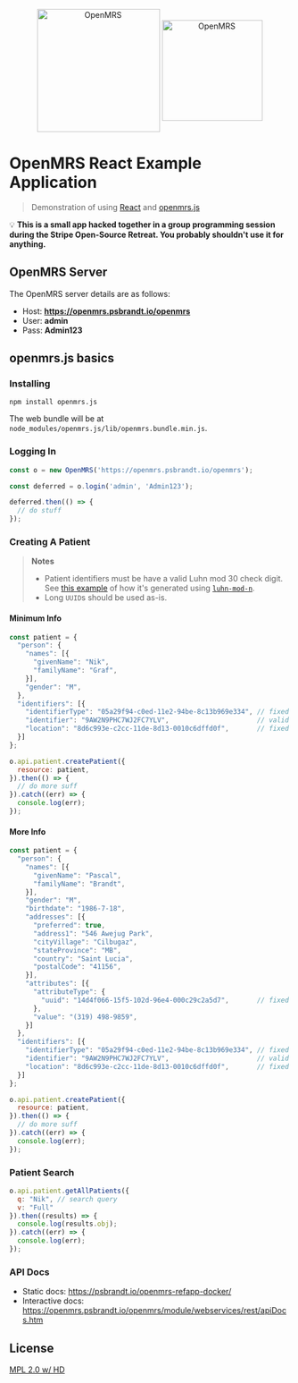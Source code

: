 <p align="center">
  <img align="middle" src="https://talk.openmrs.org/uploads/default/original/2X/f/f1ec579b0398cb04c80a54c56da219b2440fe249.jpg" height="220px" alt="OpenMRS"/>
  <img align="middle" src="https://cdn.auth0.com/blog/react-js/react.png" height="180px" alt="OpenMRS"/>
</p>

# OpenMRS React Example Application

> Demonstration of using [React](http://facebook.github.io/react/) and [openmrs.js](https://github.com/psbrandt/openmrs.js)

:bulb: **This is a small app hacked together in a group programming session during
the Stripe Open-Source Retreat. You probably shouldn't use it for anything.**

## OpenMRS Server

The OpenMRS server details are as follows:

 * Host: **https://openmrs.psbrandt.io/openmrs**
 * User: **admin**
 * Pass: **Admin123**

## openmrs.js basics

### Installing

```
npm install openmrs.js
```

The web bundle will be at `node_modules/openmrs.js/lib/openmrs.bundle.min.js`.

### Logging In

```js
const o = new OpenMRS('https://openmrs.psbrandt.io/openmrs');

const deferred = o.login('admin', 'Admin123');

deferred.then(() => {
  // do stuff
});
```

### Creating A Patient


> **Notes**
> * Patient identifiers must be have a valid Luhn mod 30 check digit. See [this example](https://github.com/psbrandt/openmrs.js/blob/master/examples/node/create-random-patients/create-random-patients.js#L74) of how it's generated using [`luhn-mod-n`](https://github.com/mikeymckay/luhn-mod-n).
> * Long `UUID`s should be used as-is.


#### Minimum Info

```js
const patient = {
  "person": {
    "names": [{
      "givenName": "Nik",
      "familyName": "Graf",
    }],
    "gender": "M",
  },
  "identifiers": [{
    "identifierType": "05a29f94-c0ed-11e2-94be-8c13b969e334", // fixed value
    "identifier": "9AW2N9PHC7WJ2FC7YLV",                      // valid Luhn mod 30 check digit
    "location": "8d6c993e-c2cc-11de-8d13-0010c6dffd0f",       // fixed value
  }]
};

o.api.patient.createPatient({
  resource: patient,
}).then(() => {
  // do more suff
}).catch((err) => {
  console.log(err);
});
```

#### More Info

```js
const patient = {
  "person": {
    "names": [{
      "givenName": "Pascal",
      "familyName": "Brandt",
    }],
    "gender": "M",
    "birthdate": "1986-7-18",
    "addresses": [{
      "preferred": true,
      "address1": "546 Awejug Park",
      "cityVillage": "Cilbugaz",
      "stateProvince": "MB",
      "country": "Saint Lucia",
      "postalCode": "41156",
    }],
    "attributes": [{
      "attributeType": {
        "uuid": "14d4f066-15f5-102d-96e4-000c29c2a5d7",       // fixed value
      },
      "value": "(319) 498-9859",
    }]
  },
  "identifiers": [{
    "identifierType": "05a29f94-c0ed-11e2-94be-8c13b969e334", // fixed value
    "identifier": "9AW2N9PHC7WJ2FC7YLV",                      // valid Luhn mod 30 check digit
    "location": "8d6c993e-c2cc-11de-8d13-0010c6dffd0f",       // fixed value
  }]
};

o.api.patient.createPatient({
  resource: patient,
}).then(() => {
  // do more suff
}).catch((err) => {
  console.log(err);
});
```

### Patient Search

```js
o.api.patient.getAllPatients({
  q: "Nik", // search query
  v: "Full"
}).then((results) => {
  console.log(results.obj);
}).catch((err) => {
  console.log(err);
});
```

### API Docs

 * Static docs: https://psbrandt.io/openmrs-refapp-docker/
 * Interactive docs: https://openmrs.psbrandt.io/openmrs/module/webservices/rest/apiDocs.htm

## License

[MPL 2.0 w/ HD](http://openmrs.org/license/)
